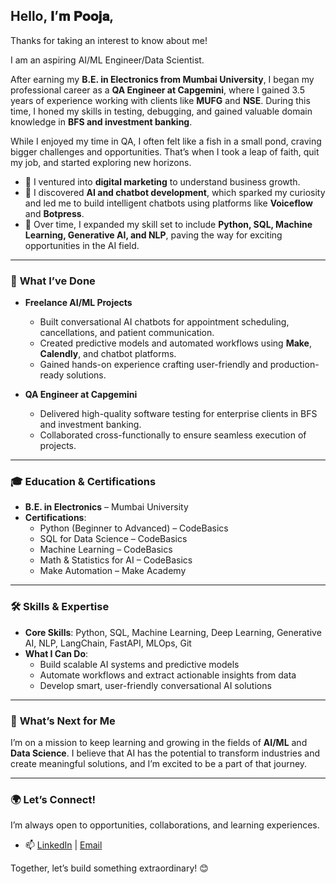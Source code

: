  ## Hello, 𝐈’𝐦 𝐏𝐨𝐨𝐣𝐚, 

Thanks for taking an interest to know about me! 

I am an aspiring AI/ML Engineer/Data Scientist.

After earning my **B.E. in Electronics from Mumbai University**, I began my professional career as a **QA Engineer at Capgemini**, where I gained 3.5 years of experience working with clients like **MUFG** and **NSE**. During this time, I honed my skills in testing, debugging, and gained valuable domain knowledge in **BFS and investment banking**.  

While I enjoyed my time in QA, I often felt like a fish in a small pond, craving bigger challenges and opportunities. That’s when I took a leap of faith, quit my job, and started exploring new horizons.  

- 📖 I ventured into **digital marketing** to understand business growth.  
- 🤖 I discovered **AI and chatbot development**, which sparked my curiosity and led me to build intelligent chatbots using platforms like **Voiceflow** and **Botpress**.  
- 🚀 Over time, I expanded my skill set to include **Python, SQL, Machine Learning, Generative AI, and NLP**, paving the way for exciting opportunities in the AI field.  

---

### 💼 **What I’ve Done**  
- **Freelance AI/ML Projects**  
   - Built conversational AI chatbots for appointment scheduling, cancellations, and patient communication.  
   - Created predictive models and automated workflows using **Make**, **Calendly**, and chatbot platforms.  
   - Gained hands-on experience crafting user-friendly and production-ready solutions.  

- **QA Engineer at Capgemini**  
   - Delivered high-quality software testing for enterprise clients in BFS and investment banking.  
   - Collaborated cross-functionally to ensure seamless execution of projects.  

---

### 🎓 **Education & Certifications**  
- **B.E. in Electronics** – Mumbai University  
- **Certifications**:  
  - Python (Beginner to Advanced) – CodeBasics  
  - SQL for Data Science – CodeBasics  
  - Machine Learning – CodeBasics  
  - Math & Statistics for AI – CodeBasics  
  - Make Automation – Make Academy  

---

### 🛠 **Skills & Expertise**  
- **Core Skills**: Python, SQL, Machine Learning, Deep Learning, Generative AI, NLP, LangChain, FastAPI, MLOps, Git  
- **What I Can Do**:  
   - Build scalable AI systems and predictive models  
   - Automate workflows and extract actionable insights from data  
   - Develop smart, user-friendly conversational AI solutions  

---

### 🌱 **What’s Next for Me**  
I’m on a mission to keep learning and growing in the fields of **AI/ML** and **Data Science**. I believe that AI has the potential to transform industries and create meaningful solutions, and I’m excited to be a part of that journey.  

---

### 🌍 **Let’s Connect!**  
I’m always open to opportunities, collaborations, and learning experiences.  

- 📫 [LinkedIn](https://www.linkedin.com/in/pooja-shinde-1824592a5/) | [Email](shindepooja1014@gmail.com)  

Together, let’s build something extraordinary! 😊  
